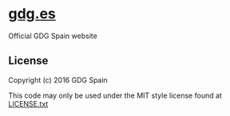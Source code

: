 # [gdg.es](https://gdg.es)

Official GDG Spain website


## License

Copyright (c) 2016 GDG Spain

This code may only be used under the MIT style license found at [LICENSE.txt](LICENSE.txt)
